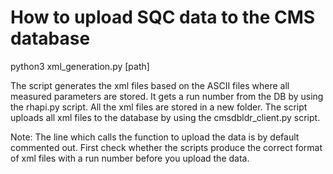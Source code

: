 # How to upload SQC data to the CMS database

python3 xml_generation.py [path]

The script generates the xml files based on the ASCII files where all measured parameters are stored. 
It gets a run number from the DB by using the rhapi.py script. All the xml files are stored in a new folder.
The script uploads all xml files to the database by using the cmsdbldr_client.py script.

Note: The line which calls the function to upload the data is by default commented out. 
      First check whether the scripts produce the correct format of xml files with a run number before you upload the data.
